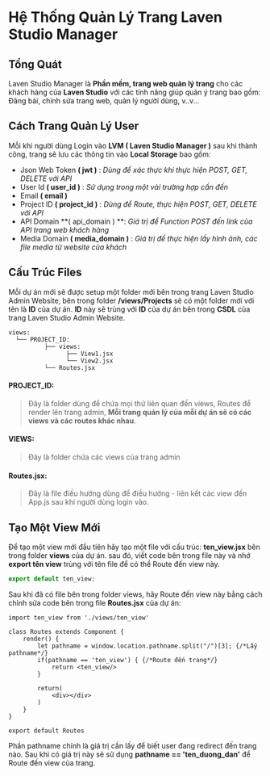 # Hệ Thống Quản Lý Trang Laven Studio Manager 



## Tổng Quát

Laven Studio Manager là **Phần mềm, trang web quản lý trang** cho các khách hàng của **Laven Studio** với các tính năng giúp quản ý trang bao gồm: Đăng bài, chỉnh sửa trang web, quản lý người dùng, v..v...



## Cách Trang Quản Lý User

Mỗi khi người dùng Login vào **LVM ( Laven Studio Manager )** sau khi thành công, trang sẽ lưu các thông tin vào **Local Storage** bao gồm:

* Json Web Token **( jwt )** : *Dùng để xác thực khi thực hiện POST, GET, DELETE với API*
* User Id **( user_id )** : *Sử dụng trong một vài trường hợp cần đến*
* Email **( email )**
* Project ID **( project_id )** : *Dùng để Route, thực hiện POST, GET, DELETE với API*
* API Domain **( api_domain ) **: *Giá trị để Function POST đến link của API trang web khách hàng*
* Media Domain **( media_domain )** : *Giá trị để thực hiện lấy hình ảnh, các file media từ website của khách*



## Cấu Trúc Files

Mỗi dự án mới sẽ được setup một folder mới bên trong trang Laven Studio Admin Website, bên trong folder **/views/Projects** sẽ có một folder mới với tên là **ID** của dự án. **ID** này sẽ trùng với **ID** của dự án bên trong **CSDL** của trang Laven Studio Admin Website.

``` Cấu Trúc Files
views:
  └── PROJECT_ID:
          ├── views:
          		├── View1.jsx
          		└── View2.jsx
          └── Routes.jsx
```



#### PROJECT_ID:

>  Đây là folder dùng để chứa mọi thứ liên quan đến views, Routes để render lên trang admin, **Mỗi trang quản lý của mỗi dự án sẽ có các views và các routes khác nhau**.



#### VIEWS:

> Đây là folder chứa các views của trang admin



#### Routes.jsx:

> Đây là file điều hướng dùng để điều hướng - liên kết các view đến App.js sau khi người dùng login vào.



## Tạo Một View Mới

Để tạo một view mới đầu tiên hãy tạo một file với cấu trúc: **ten_view.jsx** bên trong folder **views** của dự án. sau đó, viết code bên trong file này và nhớ **export tên view** trùng với tên file để có thể Route đến view này.

``` js
export default ten_view;
```



Sau khi đã có file bên trong folder views, hãy Route đến view này bằng cách chỉnh sửa code bên trong file **Routes.jsx** của dự án:

```react
import ten_view from './views/ten_view'

class Routes extends Component {
    render() {
        let pathname = window.location.pathname.split("/")[3]; {/*Lấy pathname*/}
        if(pathname == 'ten_view') { {/*Route đến trang*/}
            return <ten_view/>
        }

        return(
            <div></div>
        )
    }
}

export default Routes
```



Phần pathname chính là giá trị cần lấy để biết user đang redirect đến trang nào. Sau khi có giá trị này sẽ sử dụng **pathname == 'ten_duong_dan'** để Route đến view của trang.



